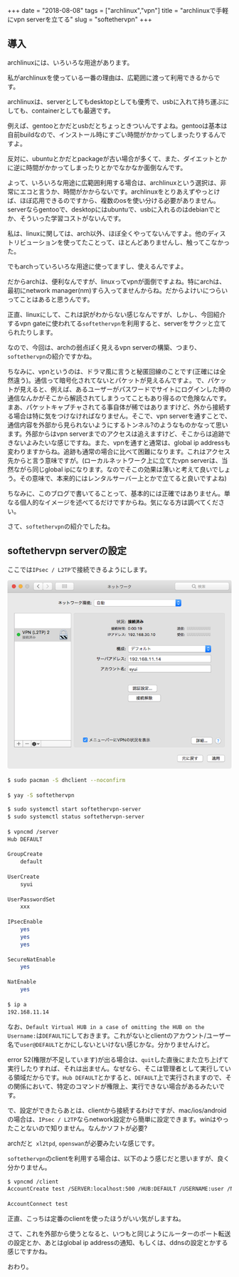 +++
date = "2018-08-08"
tags = ["archlinux","vpn"]
title = "archlinuxで手軽にvpn serverを立てる"
slug = "softethervpn"
+++

## 導入

archlinuxには、いろいろな用途があります。

私がarchlinuxを使っている一番の理由は、広範囲に渡って利用できるからです。

archlinuxは、serverとしてもdesktopとしても優秀で、usbに入れて持ち運ぶにしても、containerとしても最適です。

例えば、gentooとかだとusbだとちょっときついんですよね。gentooは基本は自前buildなので、インストール時にすごい時間がかかってしまったりするんですよ。

反対に、ubuntuとかだとpackageが古い場合が多くて、また、ダイエットとかに逆に時間がかかってしまったりとかでなかなか面倒なんです。

よって、いろいろな用途に広範囲利用する場合は、archlinuxという選択は、非常にエコと言うか、時間がかからないです。archlinuxをとりあえずやっとけば、ほぼ応用できるのですから、複数のosを使い分ける必要がありません。serverならgentooで、desktopにはubuntuで、usbに入れるのはdebianでとか、そういった学習コストがないんです。

私は、linuxに関しては、arch以外、ほぼ全くやってないんですよ。他のディストリビューションを使ってたことって、ほとんどありませんし、触ってこなかった。

でもarchっていろいろな用途に使ってますし、使えるんですよ。

だからarchは、便利なんですが、linuxってvpnが面倒ですよね。特にarchは、最初にnetwork manager(nm)すら入ってませんからね。だからよけいにつらいってことはあると思うんです。

正直、linuxにして、これは訳がわからない感じなんですが、しかし、今回紹介するvpn gateに使われてる`softethervpn`を利用すると、serverをサクッと立てられたりします。

なので、今回は、archの弱点ぽく見えるvpn serverの構築、つまり、`softethervpn`の紹介ですかね。

ちなみに、vpnというのは、ドラマ風に言うと秘匿回線のことです(正確には全然違う)。通信って暗号化されてないとパケットが見えるんですよ。で、パケットが見えると、例えば、あるユーザーがパスワードでサイトにログインした時の通信なんかがそこから解読されてしまうってこともあり得るので危険なんです。まあ、パケットキャプチャされてる事自体が稀ではありますけど、外から接続する場合は特に気をつけなければなりません。そこで、vpn serverを通すことで、通信内容を外部から見られないようにするトンネル?のようなものかなって思います。外部からはvpn serverまでのアクセスは追えますけど、そこからは追跡できないよみたいな感じですね。また、vpnを通すと通常は、global ip addressも変わりますからね。追跡も通常の場合に比べて困難になります。これはアクセス先からと言う意味ですが。(ローカルネットワーク上に立てたvpn serverは、当然ながら同じglobal ipになります。なのでそこの効果は薄いと考えて良いでしょう。その意味で、本来的にはレンタルサーバー上とかで立てると良いですよね)

ちなみに、このブログで書いてることって、基本的には正確ではありません。単なる個人的なイメージを述べてるだけですからね。気になる方は調べてください。

さて、`softethervpn`の紹介でしたね。

## softethervpn serverの設定

ここでは`IPsec / L2TP`で接続できるようにします。

![](https://raw.githubusercontent.com/syui/img/master/old/archlinux_softethervpn_server_01.png)

```sh
$ sudo pacman -S dhclient --noconfirm

$ yay -S softethervpn
```

```sh
$ sudo systemctl start softethervpn-server
$ sudo systemctl status softethervpn-server

$ vpncmd /server
Hub DEFAULT 

GroupCreate
	default

UserCreate
	syui

UserPasswordSet
	xxx

IPsecEnable
	yes
	yes
	yes

SecureNatEnable
	yes

NatEnable
	yes

$ ip a
192.168.11.14
```

なお、`Default Virtual HUB in a case of omitting the HUB on the Username:`は`DEFAULT`にしておきます。これがないとclientのアカウント/ユーザー名で`user@DEFAULT`とかにしないといけない感じかな。分かりませんけど。

error 52(権限が不足しています)が出る場合は、`quit`した直後にまた立ち上げて実行したりすれば、それは出ません。なぜなら、そこは管理者として実行している領域だからです。`Hub DEFAULT`とかすると、`DEFAULT`上で実行されますので、その関係において、特定のコマンドが権限上、実行できない場合があるみたいです。

で、設定ができたらあとは、clientから接続するわけですが、mac/ios/androidの場合は、`IPsec / L2TP`ならnetwork設定から簡単に設定できます。winはやったことないので知りません。なんかソフトが必要?

archだと` xl2tpd`, `openswan`が必要みたいな感じです。

`softethervpn`のclientを利用する場合は、以下のよう感じだと思いますが、良く分かりません。

```sh
$ vpncmd /client
AccountCreate test /SERVER:localhost:500 /HUB:DEFAULT /USERNAME:user /NICNAME:user /PASSWORD:xxx /TYPE:standard

AccountConnect test
```

正直、こっちは定番のclientを使ったほうがいい気がしますね。

さて、これを外部から使うとなると、いつもと同じようにルーターのポート転送の設定とか、あとはglobal ip addressの通知、もしくは、ddnsの設定とかする感じですかね。

おわり。
